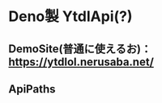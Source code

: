 # Deno製 YtdlApi(?)

## DemoSite(普通に使えるお)：https://ytdlol.nerusaba.net/

## ApiPaths

### <title> = "好きな曲";

### /<title>.mp4

### /<title>.mp3

## Self Host Setup

### https://deno.land/

